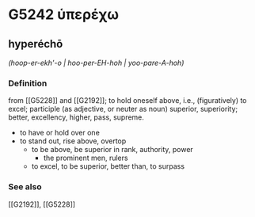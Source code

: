 # G5242 ὑπερέχω

## hyperéchō

_(hoop-er-ekh'-o | hoo-per-EH-hoh | yoo-pare-A-hoh)_

### Definition

from [[G5228]] and [[G2192]]; to hold oneself above, i.e., (figuratively) to excel; participle (as adjective, or neuter as noun) superior, superiority; better, excellency, higher, pass, supreme.

- to have or hold over one
- to stand out, rise above, overtop
  - to be above, be superior in rank, authority, power
    - the prominent men, rulers
  - to excel, to be superior, better than, to surpass

### See also

[[G2192]], [[G5228]]


